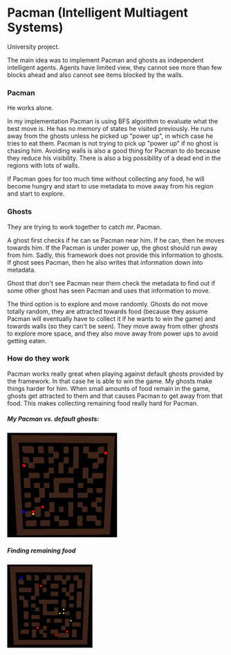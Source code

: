 # Pacman (Intelligent Multiagent Systems) #

University project.


The main idea was to implement Pacman and ghosts as independent intelligent agents. Agents have limited view, they cannot see more than few blocks ahead and also cannot see items blocked by the walls.

### Pacman ###

He works alone. 

In my implementation Pacman is using BFS algorithm to evaluate what the best move is. He has no memory of states he visited previously. He runs away from the ghosts unless he picked up "power up", in which case he tries to eat them. Pacman is not trying to pick up "power up" if no ghost is chasing him. Avoiding walls is also a good thing for Pacman to do because they reduce his visibility. There is also a big possibility of a dead end in the regions with lots of walls.

If Pacman goes for too much time without collecting any food, he will become hungry and start to use metadata to move away from his region and start to explore. 


### Ghosts ###

They are trying to work together to catch mr. Pacman. 

A ghost first checks if he can se Pacman near him. If he can, then he moves towards him. If the Pacman is under power up, the ghost should run away from him. Sadly, this framework does not provide this information to ghosts. If ghost sees Pacman, then he also writes that information down into metadata.

Ghost that don't see Pacman near them check the metadata to find out if some other ghost has seen Pacman and uses that information to move. 

The third option is to explore and move randomly. Ghosts do not move totally random, they are attracted towards food (because they assume Pacman will eventually have to collect it if he wants to win the game) and towards walls (so they can't be seen). They move away from other ghosts to explore more space, and they also move away from power ups to avoid getting eaten.


### How do they work ###

Pacman works really great when playing against default ghosts provided by the framework. In that case he is able to win the game. 
My ghosts make things harder for him. When small amounts of food remain in the game, ghosts get attracted to them and that causes Pacman to get away from that food. This makes collecting remaining food really hard for Pacman.

##### My Pacman vs. default ghosts:

![My Pacman vs. default ghosts](demos/myPacmanVsDefaultGhost.gif)

##### Finding remaining food

![Finding remaining food](demos/findingFood.gif)

